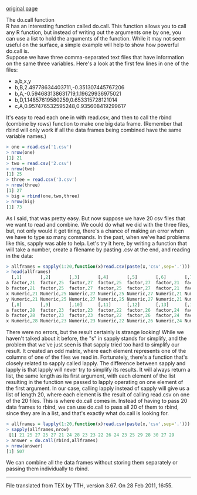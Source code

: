 <a href="https://www.stat.berkeley.edu/~s133/Docall.html">original page</a><br/>

The do.call function<br/>
R has an interesting function called do.call. This function allows you to call any R function, but instead of writing out the arguments one by one, you can use a list to hold the arguments of the function. While it may not seem useful on the surface, a simple example will help to show how powerful do.call is.<br/>
Suppose we have three comma-separated text files that have information on the same three variables. Here's a look at the first few lines in one of the files:

- a,b,x,y
- b,B,2.49778634403711,-0.351307445767206
- b,A,-0.594683138631719,1.19629936975021
- b,D,1.14857619580259,0.653315728121014
- c,A,0.957476532595248,0.935608419299617

It's easy to read each one in with read.csv, and then to call the rbind (combine by rows) function to make one big data frame. (Remember that rbind will only work if all the data frames being combined have the same variable names.)

```R
> one = read.csv('1.csv')
> nrow(one)
[1] 21
> two = read.csv('2.csv')
> nrow(two)
[1] 25
> three = read.csv('3.csv')
> nrow(three)
[1] 27
> big = rbind(one,two,three)
> nrow(big)
[1] 73
```

As I said, that was pretty easy. But now suppose we have 20 csv files that we want to read and combine. We could do what we did with the three files, but, not only would it get tiring, there's a chance of making an error when we have to type so many commands.
In the past, when we've had problems like this, sapply was able to help. Let's try it here, by writing a function that will take a number, create a filename by pasting .csv at the end, and reading in the data:

```R
> allframes = sapply(1:20,function(x)read.csv(paste(x,'csv',sep='.')))
> head(allframes)
  [,1]       [,2]       [,3]       [,4]       [,5]       [,6]       [,7]
a factor,21  factor,25  factor,27  factor,25  factor,27  factor,21  factor,24
b factor,21  factor,25  factor,27  factor,25  factor,27  factor,21  factor,24
x Numeric,21 Numeric,25 Numeric,27 Numeric,25 Numeric,27 Numeric,21 Numeric,24
y Numeric,21 Numeric,25 Numeric,27 Numeric,25 Numeric,27 Numeric,21 Numeric,24
  [,8]       [,9]       [,10]      [,11]      [,12]      [,13]      [,14]
a factor,28  factor,23  factor,23  factor,22  factor,26  factor,24  factor,23
b factor,28  factor,23  factor,23  factor,22  factor,26  factor,24  factor,23
x Numeric,28 Numeric,23 Numeric,23 Numeric,22 Numeric,26 Numeric,24 Numeric,23
```

There were no errors, but the result certainly is strange looking! While we haven't talked about it before, the "s" in sapply stands for simplify, and the problem that we've just seen is that sapply tried too hard to simplify our result. It created an odd matrix, where each element represents one of the columns of one of the files we read in. Fortunately, there's a function that's closely related to sapply called lapply. The difference between sapply and lapply is that lapply will never try to simplify its results. It will always return a list, the same length as its first argument, with each element of the list resulting in the function we passed to lapply operating on one element of the first argument. In our case, calling lapply instead of sapply will give us a list of length 20, where each element is the result of calling read.csv on one of the 20 files. This is where do.call comes in. Instead of having to pass 20 data frames to rbind, we can use do.call to pass all 20 of them to rbind, since they are in a list, and that's exactly what do.call is looking for.

```R
> allframes = lapply(1:20,function(x)read.csv(paste(x,'csv',sep='.')))
> sapply(allframes,nrow)
 [1] 21 25 27 25 27 21 24 28 23 23 22 26 24 23 25 29 28 30 27 29
> answer = do.call(rbind,allframes)
> nrow(answer)
[1] 507
```

We can combine all the data frames without storing them separately or passing them individually to rbind.

<hr>
File translated from TEX by TTH, version 3.67.
On 28 Feb 2011, 16:55.

